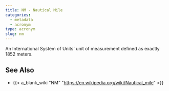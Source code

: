 ```yaml
---
title: NM - Nautical Mile
categories:
  - metadata
  - acronym
type: acronym
slug: nm
---
```


An International System of Units' unit of measurement defined as exactly 1852 meters.

## See Also

* {{<  a_blank_wiki "NM" "https://en.wikipedia.org/wiki/Nautical_mile" >}}

